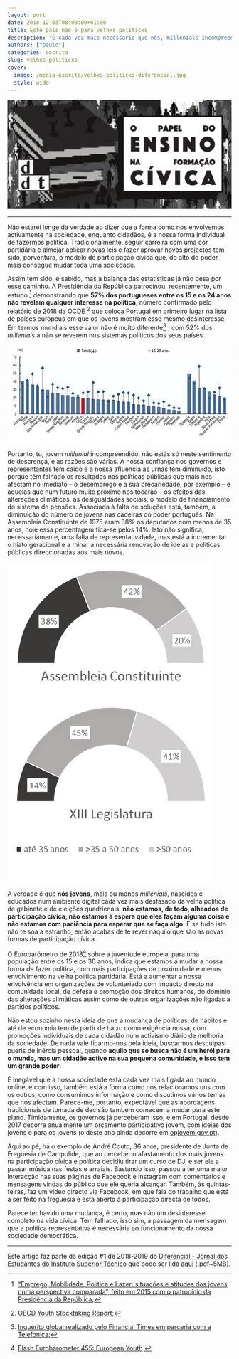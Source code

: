 ```yaml
---
layout: post
date: 2018-12-03T08:00:00+01:00
title: Este país não é para velhxs políticxs
description: 'É cada vez mais necessário que nós, millenials incompreendidos, aumentemos a nossa participação cívica, não caindo no perigo de criar uma sociedade desinteressada e perigosa, com vazios de poder, arredada de criatividade e radicalizada.'
authors: ["paulo"]
categories: escrita
slug: velhxs-politicxs
cover:
  image: /media-escrita/velhxs-politicxs-diferencial.jpg
  style: wide
---
```


![](/media-escrita/velhxs-politicxs-diferencial.jpg)

---

Não estarei longe da verdade ao dizer que a forma como nos envolvemos activamente na sociedade, enquanto cidadãos, é a nossa forma individual de fazermos política. Tradicionalmente, seguir carreira com uma cor partidária e almejar aplicar novas leis e fazer aprovar novos projectos tem sido, porventura, o modelo de participação cívica que, do alto do poder, mais consegue mudar toda uma sociedade.

Assim tem sido, é sabido, mas a balança das estatísticas já não pesa por esse caminho. A Presidência da República patrocinou, recentemente, um estudo [^1] demonstrando que **57% dos portugueses entre os 15 e os 24 anos não revelam qualquer interesse na política**, número confirmado pelo relatório de 2018 da OCDE [^2] que coloca Portugal em primeiro lugar na lista de países europeus em que os jovens mostram esse mesmo desinteresse. Em termos mundiais esse valor não é muito diferente[^3] , com 52% dos *millenials* a não se reverem nos sistemas políticos dos seus países.


![](/media-escrita/interesse-jovem-politica-ocde.jpg)


Portanto, tu, jovem *millenial* incompreendido, não estás só neste sentimento de descrença, e as razões são várias. A nossa confiança nos governos e representantes tem caído e a nossa afluência às urnas tem diminuído, isto porque têm falhado os resultados nas políticas públicas que mais nos afectam no imediato – o desemprego e a sua precariedade, por exemplo – e aquelas que num futuro muito próximo nos tocarão – os efeitos das alterações climáticas, as desigualdades sociais, o modelo de financiamento do sistema de pensões. Associada à falta de soluções está, também, a diminuição do número de jovens nas cadeiras do poder português. Na Assembleia Constituinte de 1975 eram 38% os deputados com menos de 35 anos, hoje essa percentagem fica-se pelos 14%. Isto não significa, necessariamente, uma falta de representatividade, mas está a incrementar o hiato geracional e a minar a necessária renovação de ideias e políticas públicas direccionadas aos mais novos.



![](/media-escrita/graficojovensAssembleia.png)



A verdade é que **nós jovens**, mais ou menos *millenials*, nascidos e educados num ambiente digital cada vez mais desfasado da velha política de gabinete e de eleições quadrienais, **não estamos, de todo, alheados de participação cívica, não estamos à espera que eles façam alguma coisa e não estamos com paciência para esperar que se faça algo**. E se tudo isto não te soa a estranho, então acabas de te rever naquilo que são as novas formas de participação cívica.

O Eurobarómetro de 2018[^4]  sobre a juventude europeia, para uma população entre os 15 e os 30 anos, indica que estamos a mudar a nossa forma de fazer política, com mais participações de proximidade e menos envolvimento na velha política partidária. Está a aumentar a nossa envolvência em organizações de voluntariado com impacto directo na comunidade local, de defesa e promoção dos direitos humanos, do domínio das alterações climáticas assim como de outras organizações não ligadas a partidos políticos.

Não estou sozinho nesta ideia de que a mudança de políticas, de hábitos e até de economia tem de partir de baixo como exigência nossa, com promoções individuais de cada cidadão num activismo diário de melhoria da sociedade. De nada vale ficarmo-nos pela ideia, buscarmos desculpas pueris de inércia pessoal, quando **aquilo que se busca não é um herói para o mundo, mas um cidadão activo na sua pequena comunidade, e isso tem um grande poder**.

É inegável que a nossa sociedade está cada vez mais ligada ao mundo online, e com isso, também está a forma como nos relacionamos uns com os outros, como consumimos informação e como discutimos vários temas que nos afectam. Parece-me, portanto, expectável que as abordagens tradicionais de tomada de decisão também comecem a mudar para este plano.
Timidamente, os governos já perceberam isso, e em Portugal, desde 2017 decorre anualmente um orçamento participativo jovem, com ideias dos jovens e para os jovens (o deste ano ainda decorre em [opjovem.gov.pt](https://opjovem.gov.pt/)).

Aqui ao pé, há o exemplo de André Couto, 36 anos, presidente de Junta de Freguesia de Campolide, que ao perceber o afastamento dos mais jovens na participação cívica e política decidiu tirar um curso de DJ, e ser ele a passar música nas festas e arraiais. Bastando isso, passou a ter uma maior interacção nas suas páginas de Facebook e Instagram com comentários e mensagens vindas do público que ele queria alcançar. Também, às quintas-feiras, faz um vídeo directo via Facebook, em que fala do trabalho que está a ser feito na freguesia e está aberto à participação directa de todos.

<i class="fas fa-thumbtack" aria-hidden="true" style="color:#c3423f"></i> Parece ter havido uma mudança, é certo, mas não um desinteresse completo na vida cívica. Tem falhado, isso sim, a passagem da mensagem que a política representativa é necessária ao funcionamento da nossa sociedade democrática.

---
<i class="fas fa-info" aria-hidden="true" style="color:#c3423f"></i>
Este artigo faz parte da edição **#1** de  2018-2019 do [Diferencial - Jornal dos Estudantes do Instituto Superior Técnico](http://diferencial.tecnico.ulisboa.pt/) que pode ser lida [aqui](https://diferencial.tecnico.ulisboa.pt/wp-content/uploads/2018/12/difinverno.pdf) (.pdf~5MB).


[^1]: [“Emprego, Mobilidade, Política e Lazer: situações e atitudes dos jovens numa perspectiva comparada”, feito em 2015 com o patrocínio da Presidência da República](http://hdl.handle.net/10451/22363);
[^2]: [OECD Youth Stocktaking Report](http://www.oecd.org/gov/youth-stocktaking-report.htm);
[^3]: [Inquérito global realizado pelo Financial Times em parceria com a Telefonica](https://www.telefonica.com/en/web/public-policy/blog/article/-/blogs/financial-times-telefonica-millennials-summit-outcomes/);
[^4]: [Flash Eurobarometer 455: European Youth](http://data.europa.eu/euodp/en/data/dataset/S2163_455_ENG).

